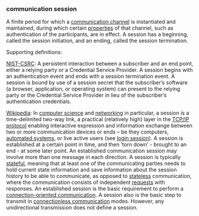 ### communication session

<p class="c8"><span>A finite period for which a </span><span class="c2"><a class="c3" href="#h.oc2pelzel246">communication channel</a></span><span>&nbsp;is instantiated and maintained, during which certain </span><span class="c2"><a class="c3" href="#h.c8vs1xa4uwn">properties</a></span><span class="c0">&nbsp;of that channel, such as authentication of the participants, are in effect. A session has a beginning, called the session initiation, and an ending, called the session termination.</span></p><p class="c8"><span class="c0">Supporting definitions:</span></p><p class="c8"><span class="c2"><a class="c3" href="https://www.google.com/url?q=https://csrc.nist.gov/glossary/term/session&amp;sa=D&amp;source=editors&amp;ust=1706779842553978&amp;usg=AOvVaw169C2QLwDDiJGchpFuhVFx">NIST-CSRC</a></span><span class="c0">: A persistent interaction between a subscriber and an end point, either a relying party or a Credential Service Provider. A session begins with an authentication event and ends with a session termination event. A session is bound by use of a session secret that the subscriber’s software (a browser, application, or operating system) can present to the relying party or the Credential Service Provider in lieu of the subscriber’s authentication credentials.</span></p><p class="c8"><span class="c2"><a class="c3" href="https://www.google.com/url?q=https://en.wikipedia.org/wiki/Session_(computer_science)&amp;sa=D&amp;source=editors&amp;ust=1706779842554299&amp;usg=AOvVaw1TeQeQjbra9lS2FuBS1HRn">Wikipedia</a></span><span>: In </span><span class="c2"><a class="c3" href="https://www.google.com/url?q=https://en.wikipedia.org/wiki/Computer_science&amp;sa=D&amp;source=editors&amp;ust=1706779842554498&amp;usg=AOvVaw2ibLSNui2qvUwx_MhzLaW4">computer science</a></span><span>&nbsp;and </span><span class="c2"><a class="c3" href="https://www.google.com/url?q=https://en.wikipedia.org/wiki/Computer_network&amp;sa=D&amp;source=editors&amp;ust=1706779842554697&amp;usg=AOvVaw0VJP8fnisvLqlABv9YD8sd">networking</a></span><span>&nbsp;in particular, a session is a time-delimited two-way link, a practical (relatively high) layer in the </span><span class="c2"><a class="c3" href="https://www.google.com/url?q=https://en.wikipedia.org/wiki/Internet_protocol_suite&amp;sa=D&amp;source=editors&amp;ust=1706779842554891&amp;usg=AOvVaw3CZV-Ht35DuMUDIXtmtxbv">TCP/IP protocol</a></span><span>&nbsp;enabling interactive expression and information exchange between two or more communication devices or ends – be they computers, </span><span class="c2"><a class="c3" href="https://www.google.com/url?q=https://en.wikipedia.org/wiki/Automation&amp;sa=D&amp;source=editors&amp;ust=1706779842555080&amp;usg=AOvVaw3379cxOpP412CB6l0hEhj8">automated systems</a></span><span>, or live active users (see </span><span class="c2"><a class="c3" href="https://www.google.com/url?q=https://en.wikipedia.org/wiki/Login_session&amp;sa=D&amp;source=editors&amp;ust=1706779842555259&amp;usg=AOvVaw1YhwCue3Vzy7N7-Hfdl9Yd">login session</a></span><span>). A session is established at a certain point in time, and then ‘torn down’ - brought to an end - at some later point. An established communication session may involve more than one message in each direction. A session is typically </span><span class="c2"><a class="c3" href="https://www.google.com/url?q=https://en.wikipedia.org/wiki/Stateful&amp;sa=D&amp;source=editors&amp;ust=1706779842555454&amp;usg=AOvVaw07QIVnBskx4-3Jz2guV6Nf">stateful</a></span><span>, meaning that at least one of the communicating parties needs to hold current state information and save information about the session history to be able to communicate, as opposed to </span><span class="c2"><a class="c3" href="https://www.google.com/url?q=https://en.wikipedia.org/wiki/Stateless_server&amp;sa=D&amp;source=editors&amp;ust=1706779842555643&amp;usg=AOvVaw0KDJaArY830eLK680m6MyS">stateless</a></span><span>&nbsp;communication, where the communication consists of independent </span><span class="c2"><a class="c3" href="https://www.google.com/url?q=https://en.wikipedia.org/wiki/Request-response&amp;sa=D&amp;source=editors&amp;ust=1706779842555849&amp;usg=AOvVaw2Dw9jCCwHnBpcVeI9ItBr9">requests</a></span><span>&nbsp;with responses. An established session is the basic requirement to perform a </span><span class="c2"><a class="c3" href="https://www.google.com/url?q=https://en.wikipedia.org/wiki/Connection-oriented_communication&amp;sa=D&amp;source=editors&amp;ust=1706779842556041&amp;usg=AOvVaw0K-IUX5IIHADEZoFgvzyW7">connection-oriented communication</a></span><span>. A session also is the basic step to transmit in </span><span class="c2"><a class="c3" href="https://www.google.com/url?q=https://en.wikipedia.org/wiki/Connectionless_communication&amp;sa=D&amp;source=editors&amp;ust=1706779842556230&amp;usg=AOvVaw0B0zYm1UfAdj3_H_d6XPMe">connectionless communication</a></span><span class="c0">&nbsp;modes. However, any unidirectional transmission does not define a session.</span></p>